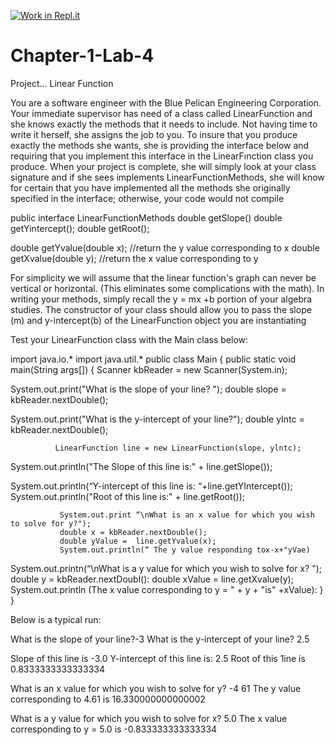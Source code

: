 [![Work in Repl.it](https://classroom.github.com/assets/work-in-replit-14baed9a392b3a25080506f3b7b6d57f295ec2978f6f33ec97e36a161684cbe9.svg)](https://classroom.github.com/online_ide?assignment_repo_id=4224269&assignment_repo_type=AssignmentRepo)
# Chapter-1-Lab-4

Project... Linear Function

You are a software engineer with the Blue Pelican Engineering Corporation. Your immediate
supervisor has need of a class called LinearFunction and she knows exactly the methods that it
needs to include. Not having time to write it herself, she assigns the job to you. To insure that
you produce exactly the methods she wants, she is providing the interface below and requiring
that you implement this interface in the LinearFınction class you produce. When your project is
complete, she will simply look at your class signature and if she sees implements
LinearFunctionMethods, she will know for certain that you have implemented all the methods
she originally specified in the interface; otherwise, your code would not compile

public interface LinearFunctionMethods
double getSlope()
double getYintercept();
double getRoot();

double getYvalue(double x); //return the y value corresponding to x
double getXvalue(double y); //return the x value corresponding to y

For simplicity we will assume that the linear function's graph can never be vertical or horizontal.
(This eliminates some complications with the math). In writing your methods, simply recall the y
 = mx +b portion of your algebra studies. The constructor of your class should allow you to pass
the slope (m) and y-intercept(b) of the LinearFunction object you are instantiating

Test your LinearFunction class with the Main class below:

import java.io.*
import java.util.*
public class Main
{
    public static void main(String args[])
     {
            Scanner kbReader = new Scanner(System.in);
            
System.out.print("What is the slope of your line? ");
            double slope =  kbReader.nextDouble();
             
System.out.print("What is the y-intercept of your line?");
              double yIntc =  kbReader.nextDouble();

              LinearFunction line = new LinearFunction(slope, ylntc);
              
System.out.println("The Slope of this line is:" + line.getSlope());
              
System.out.println(“Y-intercept of this line is:  “+line.getYIntercept());  
System.out.println("Root of this line is:" + line.getRoot());

               System.out.print “\nWhat is an x value for which you wish to solve for y?");
               double x = kbReader.nextDouble();
               double yValue =  line.getYvalue(x);
               System.out.println(“ The y value responding tox-x+"yVae)
               
System.out.printn(“\nWhat is a y value for which you wish to solve for x? ");
               double y  = kbReader.nextDoubl():
               double xValue = line.getXvalue(y);
                System.out.println (The x value corresponding to y = " + y + "is" +xValue):
   }
}


Below is a typical run:

What is the slope of your line?-3
What is the y-intercept of your line? 2.5

Slope of this line is -3.0
Y-intercept of this line is: 2.5
Root of this 1ine is 0.8333333333333334

What is an x value for which you wish to solve for y? -4 61
The y value corresponding to 4.61 is 16.330000000000002

What is a y value for which you wish to solve for x? 5.0
The x value corresponding to y = 5.0 is -0.833333333333334



